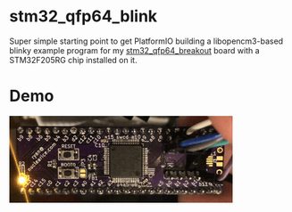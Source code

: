 # stm32\_qfp64\_blink

Super simple starting point to get PlatformIO building a libopencm3-based blinky example program for my [stm32\_qfp64\_breakout](https://github.com/ryanbarry/stm32_qfp64_breakout) board with a STM32F205RG chip installed on it.

# Demo
![blinkenlight](demo.gif)

